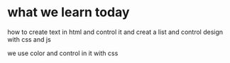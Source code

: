 # what we learn today 

how to create text in html and control it and creat a list and control design with css and js 

we use color and control in it with css






















